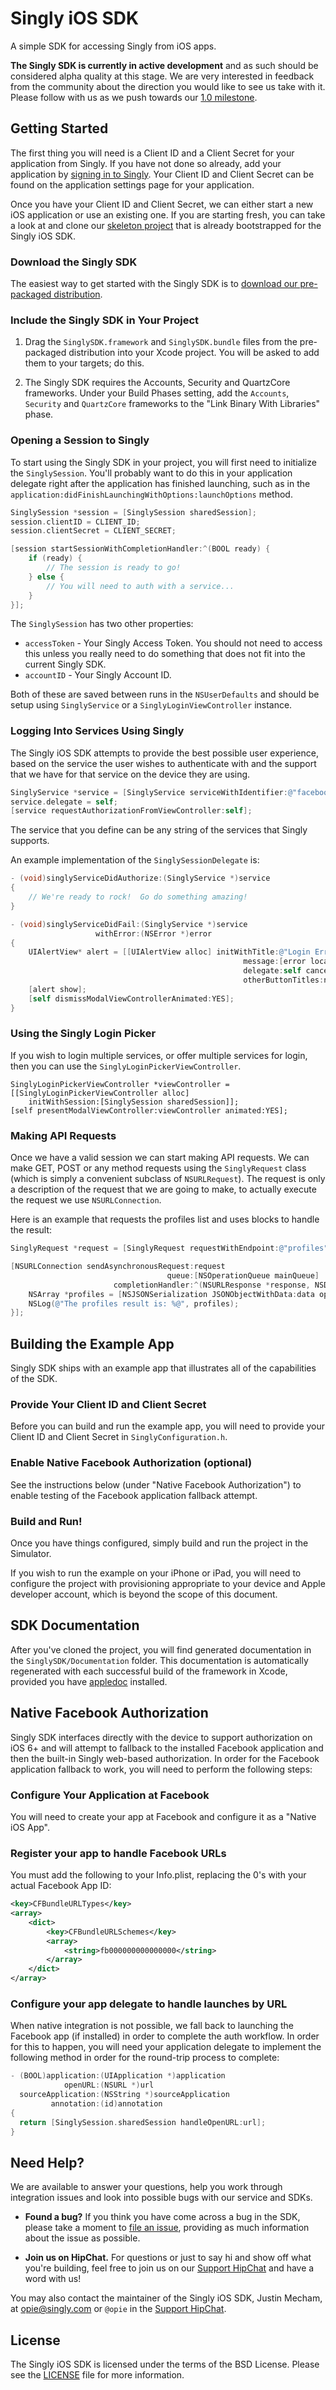 
# Singly iOS SDK

A simple SDK for accessing Singly from iOS apps.

**The Singly SDK is currently in active development** and as such should be
considered alpha quality at this stage. We are very interested in feedback
from the community about the direction you would like to see us take with it.
Please follow with us as we push towards our
[1.0 milestone](https://github.com/Singly/iOS-SDK/issues?milestone=4&state=open).

## Getting Started

The first thing you will need is a Client ID and a Client Secret for your
application from Singly. If you have not done so already, add your application
by [signing in to Singly](https://singly.com/apps). Your Client ID and Client
Secret can be found on the application settings page for your application.

Once you have your Client ID and Client Secret, we can either start a new iOS
application or use an existing one. If you are starting fresh, you can take a
look at and clone our [skeleton project](https://github.com/singly/ios-sdk-skelton)
that is already bootstrapped for the Singly iOS SDK.

### Download the Singly SDK

The easiest way to get started with the Singly SDK is to [download our
pre-packaged distribution](https://github.com/downloads/Singly/iOS-SDK/Singly%20iOS%20SDK.dmg).

### Include the Singly SDK in Your Project

1. Drag the `SinglySDK.framework` and `SinglySDK.bundle` files from the
   pre-packaged distribution into your Xcode project. You will be asked to
   add them to your targets; do this.

2. The Singly SDK requires the Accounts, Security and QuartzCore frameworks.
   Under your Build Phases setting, add the `Accounts`, `Security` and
   `QuartzCore` frameworks to the "Link Binary With Libraries" phase.

### Opening a Session to Singly

To start using the Singly SDK in your project, you will first need to
initialize the `SinglySession`. You'll probably want to do this in your
application delegate right after the application has finished launching, such
as in the `application:didFinishLaunchingWithOptions:launchOptions` method.

```objective-c
SinglySession *session = [SinglySession sharedSession];
session.clientID = CLIENT_ID;
session.clientSecret = CLIENT_SECRET;

[session startSessionWithCompletionHandler:^(BOOL ready) {
    if (ready) {
        // The session is ready to go!
    } else {
        // You will need to auth with a service...
    }
}];
```

The `SinglySession` has two other properties:

  * `accessToken` - Your Singly Access Token. You should not need to access
    this unless you really need to do something that does not fit into the
    current Singly SDK.
  * `accountID` - Your Singly Account ID.

Both of these are saved between runs in the `NSUserDefaults` and should be
setup using `SinglyService` or a `SinglyLoginViewController` instance.

### Logging Into Services Using Singly

The Singly iOS SDK attempts to provide the best possible user experience, based
on the service the user wishes to authenticate with and the support that we
have for that service on the device they are using.

```objective-c
SinglyService *service = [SinglyService serviceWithIdentifier:@"facebook"];
service.delegate = self;
[service requestAuthorizationFromViewController:self];
```

The service that you define can be any string of the services that Singly
supports.

An example implementation of the `SinglySessionDelegate` is:

```objective-c
- (void)singlyServiceDidAuthorize:(SinglyService *)service
{
    // We're ready to rock!  Go do something amazing!
}

- (void)singlyServiceDidFail:(SinglyService *)service
                   withError:(NSError *)error
{
    UIAlertView* alert = [[UIAlertView alloc] initWithTitle:@"Login Error"
                                                    message:[error localizedDescription]
                                                    delegate:self cancelButtonTitle:@"OK"
                                                    otherButtonTitles:nil];
    [alert show];
    [self dismissModalViewControllerAnimated:YES];
}
```

### Using the Singly Login Picker

If you wish to login multiple services, or offer multiple services for login,
then you can use the `SinglyLoginPickerViewController`.

```
SinglyLoginPickerViewController *viewController = [[SinglyLoginPickerViewController alloc]
    initWithSession:[SinglySession sharedSession]];
[self presentModalViewController:viewController animated:YES];
```

### Making API Requests

Once we have a valid session we can start making API requests. We can make
GET, POST or any method requests using the `SinglyRequest` class (which is
simply a convenient subclass of `NSURLRequest`). The request is only a
description of the request that we are going to make, to actually execute
the request we use `NSURLConnection`.

Here is an example that requests the profiles list and uses blocks to handle
the result:

```objective-c
SinglyRequest *request = [SinglyRequest requestWithEndpoint:@"profiles"];

[NSURLConnection sendAsynchronousRequest:request
                                   queue:[NSOperationQueue mainQueue]
                       completionHandler:^(NSURLResponse *response, NSData *data, NSError *error) {
    NSArray *profiles = [NSJSONSerialization JSONObjectWithData:data options:kNilOptions error:nil];
    NSLog(@"The profiles result is: %@", profiles);
}];
```

## Building the Example App

Singly SDK ships with an example app that illustrates all of the capabilities
of the SDK.

### Provide Your Client ID and Client Secret

Before you can build and run the example app, you will need to provide your
Client ID and Client Secret in `SinglyConfiguration.h`.

### Enable Native Facebook Authorization (optional)

See the instructions below (under "Native Facebook Authorization") to enable
testing of the Facebook application fallback attempt.

### Build and Run!

Once you have things configured, simply build and run the project in the
Simulator.

If you wish to run the example on your iPhone or iPad, you will need to
configure the project with provisioning appropriate to your device and Apple
developer account, which is beyond the scope of this document.

## SDK Documentation

After you've cloned the project, you will find generated documentation in
the `SinglySDK/Documentation` folder. This documentation is automatically
regenerated with each successful build of the framework in Xcode, provided
you have [appledoc](http://gentlebytes.com/appledoc/) installed.

## Native Facebook Authorization

Singly SDK interfaces directly with the device to support authorization on
iOS 6+ and will attempt to fallback to the installed Facebook application and
then the built-in Singly web-based authorization. In order for the Facebook
application fallback to work, you will need to perform the following steps:

### Configure Your Application at Facebook

You will need to create your app at Facebook and configure it as a "Native
iOS App".

### Register your app to handle Facebook URLs

You must add the following to your Info.plist, replacing the 0's with your
actual Facebook App ID:

```xml
<key>CFBundleURLTypes</key>
<array>
    <dict>
        <key>CFBundleURLSchemes</key>
        <array>
            <string>fb000000000000000</string>
        </array>
    </dict>
</array>
```

### Configure your app delegate to handle launches by URL

When native integration is not possible, we fall back to launching the
Facebook app (if installed) in order to complete the auth workflow. In order
for this to happen, you will need your application delegate to implement the
following method in order for the round-trip process to complete:

```objective-c
- (BOOL)application:(UIApplication *)application
            openURL:(NSURL *)url
  sourceApplication:(NSString *)sourceApplication
         annotation:(id)annotation
{
  return [SinglySession.sharedSession handleOpenURL:url];
}
```

## Need Help?

We are available to answer your questions, help you work through integration
issues and look into possible bugs with our service and SDKs.

  * **Found a bug?**
    If you think you have come across a bug in the SDK, please take a moment
    to [file an issue](https://github.com/singly/ios-sdk/issues), providing as
    much information about the issue as possible.

  * **Join us on HipChat.**
    For questions or just to say hi and show off what you're building, feel
    free to join us on our [Support HipChat](https://support.singly.com) and
    have a word with us!

You may also contact the maintainer of the Singly iOS SDK, Justin Mecham, at
[opie@singly.com](mailto:opie@singly.com) or `@opie` in the
[Support HipChat](https://support.singly.com).

## License

The Singly iOS SDK is licensed under the terms of the BSD License. Please see
the [LICENSE](http://github.com/singly/ios-sdk/blob/master/LICENSE) file for
more information.
